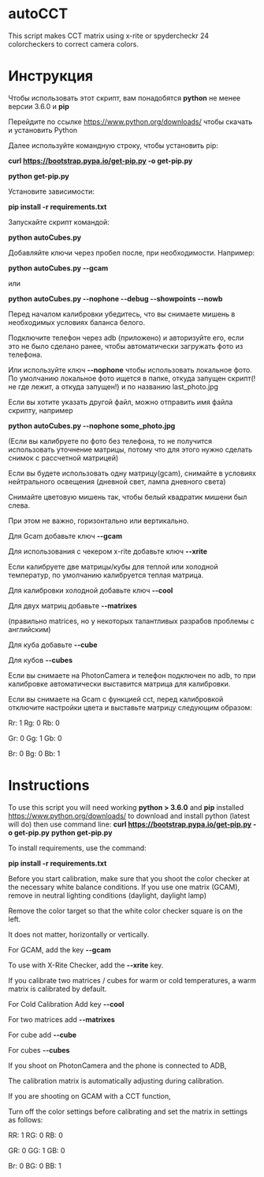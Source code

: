 # autoCCT
This script makes CCT matrix using x-rite or spydercheckr 24 colorcheckers to correct camera colors.
  
# Инструкция

Чтобы использовать этот скрипт, вам понадобятся **python** не менее версии 3.6.0 и **pip**

Перейдите по ссылке https://www.python.org/downloads/  чтобы скачать и установить Python

Далее используйте командную строку, чтобы установить pip:

  **curl https://bootstrap.pypa.io/get-pip.py -o get-pip.py**

  **python get-pip.py**

Установите зависимости:
  
  **pip install -r requirements.txt**

Запускайте скрипт командой:
  
  **python autoCubes.py**
  
Добавляйте ключи через пробел после, при необходимости. Например:

  **python autoCubes.py --gcam**
  
  или
  
  **python autoCubes.py --nophone --debug --showpoints --nowb**
  
  
Перед началом калибровки убедитесь, что вы снимаете мишень в необходимых условиях баланса белого.

Подключите телефон через adb (приложено) и авторизуйте его, если это не было сделано ранее, чтобы автоматически загружать фото из телефона. 

Или используйте ключ **--nophone** чтобы использовать локальное фото. По умолчанию локальное фото ищется в папке, откуда запущен скрипт(!не где лежит, а откуда запущен!) и по названию last_photo.jpg

Если вы хотите указать другой файл, можно отправить имя файла скрипту, например 
  
  **python autoCubes.py --nophone some_photo.jpg**

(Если вы калибруете по фото без телефона, то не получится использовать уточнение матрицы, потому что для этого нужно сделать снимок с рассчетной матрицей)

Если вы будете использовать одну матрицу(gcam), снимайте в условиях нейтрального освещения
(дневной свет, лампа дневного света)

Снимайте цветовую мишень так, чтобы белый квадратик мишени был слева.

При этом не важно, горизонтально или вертикально.

Для Gcam добавьте ключ **--gcam**

Для использования с чекером x-rite  добавьте ключ **--xrite**

Если калибруете две матрицы/кубы для теплой или холодной температур, по умолчанию калибруется теплая матрица.

Для калибровки холодной добавьте ключ **--cool**

Для двух матриц добавьте **--matrixes**

(правильно matrices, но у некоторых талантливых разрабов проблемы с английским)

Для куба добавьте **--cube**

Для кубов **--cubes**


Если вы снимаете на PhotonCamera и телефон подключен по adb, 
то при калибровке автоматически выставится матрица для калибровки.

Если вы снимаете на Gcam с функцией cct, 
перед калибровкой отключите настройки цвета и выставьте матрицу следующим образом:

Rr: 1  Rg: 0  Rb: 0

Gr: 0  Gg: 1  Gb: 0

Br: 0  Bg: 0  Bb: 1

    
# Instructions

To use this script you will need working **python > 3.6.0** and **pip** installed
https://www.python.org/downloads/  to download and install python (latest will do)
then use command line:
**curl https://bootstrap.pypa.io/get-pip.py -o get-pip.py**
**python get-pip.py**

To install requirements, use the command:
  
  **pip install -r requirements.txt**
  
  
Before you start calibration, make sure that you shoot the color checker at the necessary white balance conditions.
If you use one matrix (GCAM), remove in neutral lighting conditions
(daylight, daylight lamp)

Remove the color target so that the white color checker square is on the left.

It does not matter, horizontally or vertically.

For GCAM, add the key **--gcam**

To use with X-Rite Checker, add the **--xrite** key.

If you calibrate two matrices / cubes for warm or cold temperatures, a warm matrix is calibrated by default.

For Cold Calibration Add key **--cool**

For two matrices add **--matrixes**

For cube add **--cube**

For cubes **--cubes**

If you shoot on PhotonCamera and the phone is connected to ADB,

The calibration matrix is automatically adjusting during calibration.

If you are shooting on GCAM with a CCT function,

Turn off the color settings before calibrating and set the matrix in settings as follows:

RR: 1 RG: 0 RB: 0

GR: 0 GG: 1 GB: 0

Br: 0 BG: 0 BB: 1
